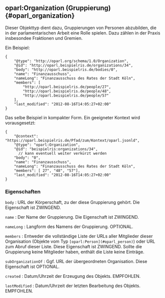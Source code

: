 oparl:Organization (Gruppierung)  {#oparl_organization}
--------------------------------

Dieser Objekttyp dient dazu, Gruppierungen von Personen abzubilden,
die in der parlamentarischen Arbeit eine Rolle spielen. Dazu zählen
in der Praxis insbesondee Fraktionen und Gremien.

Ein Beispiel:

~~~~~  {#organization_ex1 .json}
{
    "@type": "http://oparl.org/schema/1.0/Organization",
    "@id": "http://oparl.beispielris.de/organizations/34",
    "body": "http://oparl.beispielris.de/bodies/0",
    "name": "Finanzausschuss",
    "nameLong": "Finanzausschuss des Rates der Stadt Köln",
    "members": [
        "http://oparl.beispielris.de/people/27",
        "http://oparl.beispielris.de/people/48",
        "http://oparl.beispielris.de/people/57"
    ],
    "last_modified": "2012-08-16T14:05:27+02:00"
}
~~~~~

Das selbe Beispiel in kompakter Form. Ein geeigneter Kontext wird vorausgesetzt:

~~~~~  {#organization_ex2 .json}
{
    "@context": "https://oparl.beispielris.de/Pfad/zum/Kontext/oparl.jsonld",
    "@type": "oparl:Organization",
    "@id": "beispielris:organizations/34",
      // kann eventuell weiter verkürzt werden
    "body": "0",
    "name": "Finanzausschuss",
    "nameLong": "Finanzausschuss des Rates der Stadt Köln",
    "members": [ 27", "48", "57"],
    "last_modified": "2012-08-16T14:05:27+02:00"
}
~~~~~
### Eigenschaften ###

`body`
:   URL der Körperschaft, zu der diese Gruppierung gehört. Die
    Eigenschaft ist ZWINGEND.

`name`
:   Der Name der Gruppierung. Die Eigenschaft ist ZWINGEND.

`nameLong`
:   Langform des Namens der Gruppierung. OPTIONAL.

`members`
:   Entweder die vollständige Liste der URLs aller Mitglieder
    dieser Organisation (Objekte vom Typ `[oparl:Person](#oparl_person)`)
    oder URL zum Abruf dieser Liste.
    Diese Eigenschaft ist ZWINGEND. Sollte die Gruppierung keine
    Mitglieder haben, enthält die Liste keine Einträge.

`subOrganizationOf`
:   Ggf. URL der übergeordneten Organisation. Diese Eigenschaft ist
    OPTIONAL.

`created`
:   Datum/Uhrzeit der Erzeugung des Objekts. EMPFOHLEN.

`lastModified`
:   Datum/Uhrzeit der letzten Bearbeitung des Objekts. EMPFOHLEN.

